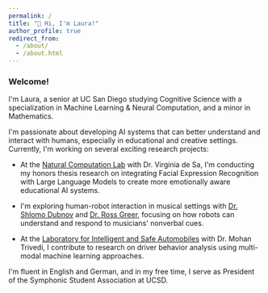 ```yaml
---
permalink: /
title: "👋 Hi, I'm Laura!"
author_profile: true
redirect_from: 
  - /about/
  - /about.html
---
```


### Welcome!

I'm Laura, a senior at UC San Diego studying Cognitive Science with a specialization in Machine Learning & Neural Computation, and a minor in Mathematics.

I'm passionate about developing AI systems that can better understand and interact with humans, especially in educational and creative settings. Currently, I'm working on several exciting research projects:

- At the [Natural Computation Lab](https://pages.ucsd.edu/~desa/) with Dr. Virginia de Sa, I'm conducting my honors thesis research on integrating Facial Expression Recognition with Large Language Models to create more emotionally aware educational AI systems.

- I'm exploring human-robot interaction in musical settings with [Dr. Shlomo Dubnov](http://dub.ucsd.edu/) and [Dr. Ross Greer](https://www.rossgreer.com/), focusing on how robots can understand and respond to musicians' nonverbal cues.

- At the [Laboratory for Intelligent and Safe Automobiles](https://cvrr.ucsd.edu/) with Dr. Mohan Trivedi, I contribute to research on driver behavior analysis using multi-modal machine learning approaches.

I'm fluent in English and German, and in my free time, I serve as President of the Symphonic Student Association at UCSD.
